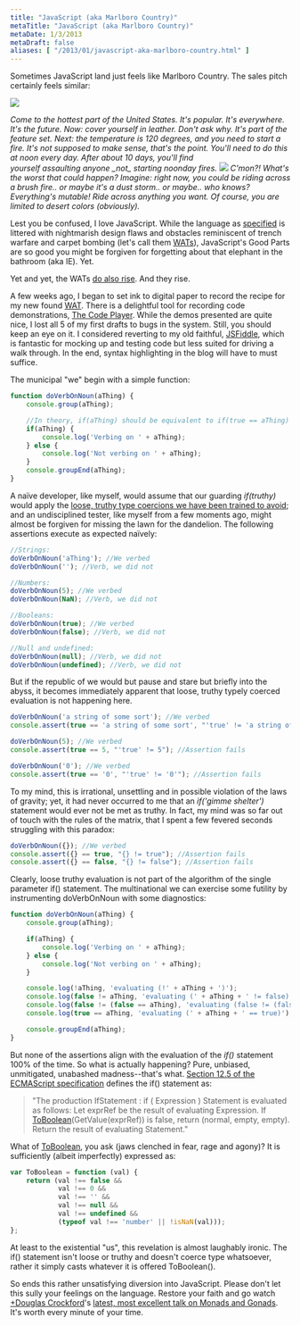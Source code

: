 ```yaml
---
title: "JavaScript (aka Marlboro Country)"
metaTitle: "JavaScript (aka Marlboro Country)"
metaDate: 1/3/2013
metaDraft: false
aliases: [ "/2013/01/javascript-aka-marlboro-country.html" ]
---
```


Sometimes JavaScript land just feels like Marlboro Country. The sales pitch certainly feels similar:


[![](http://2.bp.blogspot.com/-qsB6FzFp-ZY/UNZaeopV0OI/AAAAAAABgJs/l-Mp646qn4Y/s320/marlboro89fire.jpg)](http://2.bp.blogspot.com/-qsB6FzFp-ZY/UNZaeopV0OI/AAAAAAABgJs/l-Mp646qn4Y/s1600/marlboro89fire.jpg)

_Come to the hottest part of the United States. It's popular. It's everywhere. It's the future. Now: cover yourself in leather. Don't ask why. It's part of the feature set. Next: the temperature is 120 degrees, and you need to start a fire. It's not supposed to make sense, that's the point. You'll need to do this at noon every day. After about 10 days, you'll find yourself assaulting anyone \_not\_ starting noonday fires._
[_![](http://2.bp.blogspot.com/-mWilarr7K0M/UNZf3shPYbI/AAAAAAABgJ4/ETZ7CjkkTTY/s1600/marlborochorserider.jpg)_](http://2.bp.blogspot.com/-mWilarr7K0M/UNZf3shPYbI/AAAAAAABgJ4/ETZ7CjkkTTY/s1600/marlborochorserider.jpg)
_C'mon?! What's the worst that could happen?_
_Imagine: right now, you could be riding across a brush fire.. or maybe it's a dust storm.. or maybe.. who knows? Everything's mutable! Ride across anything you want. Of course, you are limited to desert colors (obviously)._

Lest you be confused, I love JavaScript. While the language as [specified](http://www.ecma-international.org/ecma-262/5.1/) is littered with nightmarish design flaws and obstacles reminiscent of trench warfare and carpet bombing (let's call them [WATs](https://www.destroyallsoftware.com/talks/wat)), JavaScript's Good Parts are so good you might be forgiven for forgetting about that elephant in the bathroom (aka IE). Yet.

Yet and yet, the WATs [do also rise](http://www.workpump.com/bugcount/bugcount.html). And they rise.

A few weeks ago, I began to set ink to digital paper to record the recipe for my new found [WAT](http://www.urbandictionary.com/define.php?term=wat&defid=3322419). There is a delightful tool for recording code demonstrations, [The Code Player](http://thecodeplayer.com/). While the demos presented are quite nice, I lost all 5 of my first drafts to bugs in the system. Still, you should keep an eye on it. I considered reverting to my old faithful, [JSFiddle](http://jsfiddle.net/), which is fantastic for mocking up and testing code but less suited for driving a walk through. In the end, syntax highlighting in the blog will have to must suffice.

The municipal "we" begin with a simple function:

```js
function doVerbOnNoun(aThing) {
    console.group(aThing);

    //In theory, if(aThing) should be equivalent to if(true == aThing)
    if(aThing) {
        console.log('Verbing on ' + aThing);
    } else {
        console.log('Not verbing on ' + aThing);
    }
    console.groupEnd(aThing);
}
```

A naïve developer, like myself, would assume that our guarding _if(truthy)_ would apply the [loose, truthy type coercions we have been trained to avoid](http://bonsaiden.github.com/JavaScript-Garden/#types.equality); and an undisciplined tester, like myself from a few moments ago, might almost be forgiven for missing the lawn for the dandelion. The following assertions execute as expected naïvely:

```js
//Strings:
doVerbOnNoun('aThing'); //We verbed
doVerbOnNoun(''); //Verb, we did not

//Numbers:
doVerbOnNoun(5); //We verbed
doVerbOnNoun(NaN); //Verb, we did not

//Booleans:
doVerbOnNoun(true); //We verbed
doVerbOnNoun(false); //Verb, we did not

//Null and undefined:
doVerbOnNoun(null); //Verb, we did not
doVerbOnNoun(undefined); //Verb, we did not
```

But if the republic of we would but pause and stare but briefly into the abyss, it becomes immediately apparent that loose, truthy typely coerced evaluation is not happening here.

```js
doVerbOnNoun('a string of some sort'); //We verbed
console.assert(true == 'a string of some sort', "'true' != 'a string of some sort'"); //Assertion fails

doVerbOnNoun(5); //We verbed
console.assert(true == 5, "'true' != 5"); //Assertion fails

doVerbOnNoun('0'); //We verbed
console.assert(true == '0', "'true' != '0'"); //Assertion fails
```

To my mind, this is irrational, unsettling and in possible violation of the laws of gravity; yet, it had never occurred to me that an _if('gimme shelter')_ statement would ever not be met as truthy. In fact, my mind was so far out of touch with the rules of the matrix, that I spent a few fevered seconds struggling with this paradox:

```js
doVerbOnNoun({}); //We verbed
console.assert({} == true, "{} != true"); //Assertion fails
console.assert({} == false, "{} != false"); //Assertion fails
```

Clearly, loose truthy evaluation is not part of the algorithm of the single parameter if() statement. The multinational we can exercise some futility by instrumenting doVerbOnNoun with some diagnostics:

```js
function doVerbOnNoun(aThing) {
    console.group(aThing);

    if(aThing) {
        console.log('Verbing on ' + aThing);
    } else {
        console.log('Not verbing on ' + aThing);
    }

    console.log(!aThing, 'evaluating (!' + aThing + ')');
    console.log(false != aThing, 'evaluating (' + aThing + ' != false)');
    console.log(false != (false == aThing), 'evaluating (false != (false == ' + aThing + ')');
    console.log(true == aThing, 'evaluating (' + aThing + ' == true)');

    console.groupEnd(aThing);
}
```

But none of the assertions align with the evaluation of the _if()_ statement 100% of the time. So what is actually happening? Pure, unbiased, unmitigated, unabashed madness--that's what. [Section 12.5 of the ECMAScript specification](http://www.ecma-international.org/ecma-262/5.1/#sec-12.5) defines the if() statement as:

> "The production IfStatement : if ( Expression ) Statement is evaluated as follows:
> Let exprRef be the result of evaluating Expression.
> If [ToBoolean](http://www.ecma-international.org/ecma-262/5.1/#sec-9.2)(GetValue(exprRef)) is false, return (normal, empty, empty).
> Return the result of evaluating Statement."

What of [ToBoolean](http://www.ecma-international.org/ecma-262/5.1/#sec-9.2), you ask (jaws clenched in fear, rage and agony)? It is sufficiently (albeit imperfectly) expressed as:

```js
var ToBoolean = function (val) {
    return (val !== false &&
            val !== 0 &&
            val !== '' &&
            val !== null &&
            val !== undefined &&
            (typeof val !== 'number' || !isNaN(val)));
};
```

At least to the existential "us", this revelation is almost laughably ironic. The if() statement isn't loose or truthy and doesn't coerce type whatsoever, rather it simply casts whatever it is offered ToBoolean().

So ends this rather unsatisfying diversion into JavaScript. Please don't let this sully your feelings on the language. Restore your faith and go watch [+Douglas Crockford](http://plus.google.com/118095276221607585885)'s [latest, most excellent talk on Monads and Gonads](http://www.youtube.com/watch?v=dkZFtimgAcM). It's worth every minute of your time.
